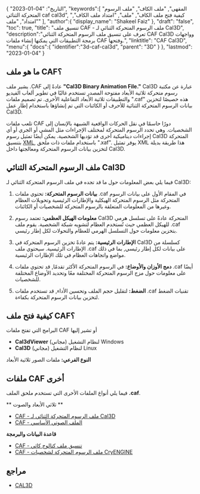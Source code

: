 {
"التاريخ": "04-01-2023",
   "keywords":[
"المقهى",
"ملف الكاف",
"ملف الرسوم المتحركة الثنائي caf cal3d",
"كيفية فتح ملف الكاف",
"ملف",
"امتداد ملف الكاف",
"امتداد",
"ملف"
],
   "author":{
"display_name": "Shakeel Faiz"
},
"draft": "false",
"toc": true,
"title": "تنسيق ملف CAF - ملف الرسوم المتحركة الثنائي لـ Cal3D",
   "description":"تعرف على تنسيق ملف الرسوم المتحركة الثنائي CAF Cal3D وواجهات برمجة التطبيقات التي يمكنها إنشاء ملفات CAF وفتحها.",
"linktitle": "CAF Cal3D",
   "menu":{
      "docs":{
         "identifier":"3d-caf-cal3d",
"parent": "3D"
}
},
"lastmod": "2023-01-04"
}

## ما هو ملف CAF؟

يشير ملف .CAF عادةً إلى **"Cal3D Binary Animation File."** Cal3D عبارة عن مكتبة رسوم متحركة ثلاثية الأبعاد مفتوحة المصدر تستخدم غالبًا في تطوير ألعاب الفيديو والتطبيقات ثلاثية الأبعاد التفاعلية الأخرى. تم تصميم ملفات ".caf" هذه خصيصًا لتخزين بيانات الرسوم المتحركة الثنائية للأحرف أو الكائنات التي تم إنشاؤها باستخدام إطار عمل Cal3D.

تلعب ملفات CAF دورًا حاسمًا في نقل الحركات الواقعية الشبيهة بالإنسان إلى الشخصيات. وهي تحدد الرسوم المتحركة لمختلف الإجراءات مثل المشي أو الجري أو أي إجراءات ديناميكية أخرى قد تؤديها الشخصية. يمكن أيضًا تمثيل رسوم Cal3D المتحركة بتنسيق [XML](/ar/web/xml/), باستخدام ملفات ذات ملحق ".xaf". يوفر تمثيل XML هذا طريقة بديلة لتخزين بيانات الرسوم المتحركة ومعالجتها داخل Cal3D.

## ملف الرسوم المتحركة الثنائي Cal3D

فيما يلي بعض المعلومات حول ما قد تجده في ملف الرسوم المتحركة الثنائي لـ Cal3D:

1. **بيانات الرسوم المتحركة:** تحتوي ملفات .caf في المقام الأول على بيانات الرسوم المتحركة مثل الرسوم المتحركة الهيكلية والإطارات الرئيسية وتحويلات العظام وغيرها من المعلومات المتعلقة بالرسوم المتحركة للشخصيات أو الكائنات.

2. **معلومات الهيكل العظمي:** تعتمد رسوم Cal3D المتحركة عادةً على تسلسل هرمي للهيكل العظمي حيث تُستخدم العظام لتشويه شبكة الشخصية. يقوم ملف .caf بتخزين معلومات حول التسلسل الهرمي للعظام والتحولات لكل إطار رئيسي.

3. **الإطارات الرئيسية:** يتم عادةً تخزين الرسوم المتحركة في Cal3D كسلسلة من الإطارات الرئيسية. سيحتوي ملف .caf على بيانات لكل إطار رئيسي, بما في ذلك مواضع واتجاهات العظام في تلك الإطارات الرئيسية.

4. **دمج الأوزان والأوضاع:** في الرسوم المتحركة الأكثر تقدمًا, قد تحتوي ملفات .caf أيضًا على معلومات حول مزج الرسوم المتحركة المختلفة معًا وتحديد الأوضاع المختلفة للشخصيات.

5. **الضغط:** لتقليل حجم الملف وتحسين الأداء, قد تستخدم ملفات .caf تقنيات الضغط لتخزين بيانات الرسوم المتحركة بكفاءة.

## كيفية فتح ملف CAF؟

البرامج التي تفتح ملفات CAF أو تشير إليها

- **Cal3dViewer** (مجاني) لنظام التشغيل Windows
- **Cal3D** (مجاني) لنظام التشغيل Linux

**النوع الفرعي:** ملفات الصور ثلاثية الأبعاد

## ملفات CAF أخرى

فيما يلي أنواع الملفات الأخرى التي تستخدم ملحق الملف **.caf**.

** ثلاثي الأبعاد والصوت **
- [CAF - ملف الرسوم المتحركة الثنائي لـ Cal3D](/ar/3d/caf-cal3d/)
- [CAF - الملف الصوتي الأساسي](/ar/audio/caf/)

**قاعدة البيانات والبرمجة**
- [CAF - تنسيق ملف كتالوج كاثي](/ar/database/caf/)
- [CAF - ملف الرسوم المتحركة لشخصيات CryENGINE](/ar/programming/caf-cryengine/)

## مراجع
* [CAL3D](https://github.com/mp3butcher/Cal3D)

